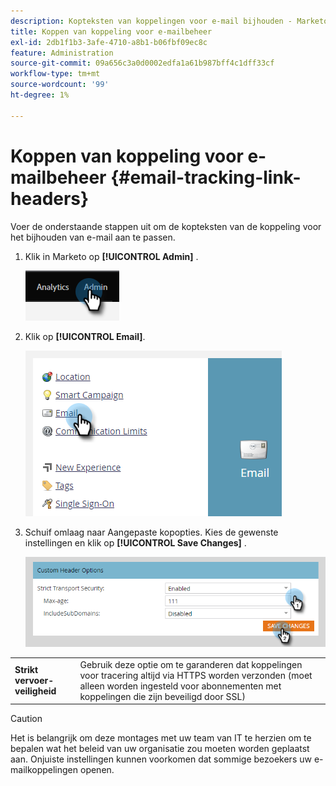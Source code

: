 ```yaml
---
description: Kopteksten van koppelingen voor e-mail bijhouden - Marketo Docs - Productdocumentatie
title: Koppen van koppeling voor e-mailbeheer
exl-id: 2db1f1b3-3afe-4710-a8b1-b06fbf09ec8c
feature: Administration
source-git-commit: 09a656c3a0d0002edfa1a61b987bff4c1dff33cf
workflow-type: tm+mt
source-wordcount: '99'
ht-degree: 1%

---
```


# Koppen van koppeling voor e-mailbeheer {#email-tracking-link-headers}

Voer de onderstaande stappen uit om de kopteksten van de koppeling voor het bijhouden van e-mail aan te passen.

1. Klik in Marketo op **[!UICONTROL Admin]** .

   ![](assets/email-tracking-link-headers-1.png)

1. Klik op **[!UICONTROL Email]**.

   ![](assets/email-tracking-link-headers-2.png)

1. Schuif omlaag naar Aangepaste kopopties. Kies de gewenste instellingen en klik op **[!UICONTROL Save Changes]** .

   ![](assets/email-tracking-link-headers-3.png)

<table>
 <tr>
  <td><strong>Strikt vervoer-veiligheid</strong></td>
  <td>Gebruik deze optie om te garanderen dat koppelingen voor tracering altijd via HTTPS worden verzonden (moet alleen worden ingesteld voor abonnementen met koppelingen die zijn beveiligd door SSL)</td>
 </tr>
</table>

>[!CAUTION]
>
>Het is belangrijk om deze montages met uw team van IT te herzien om te bepalen wat het beleid van uw organisatie zou moeten worden geplaatst aan. Onjuiste instellingen kunnen voorkomen dat sommige bezoekers uw e-mailkoppelingen openen.
